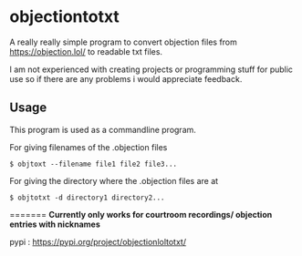 # objectiontotxt
A really really simple program to convert objection files from https://objection.lol/ to readable txt files.

I am not experienced with creating projects or programming stuff for public use so if there are any problems i would appreciate feedback.

## Usage

This program is used as a commandline program.

For giving filenames of the .objection files
```
$ objtoxt --filename file1 file2 file3...
```

For giving the directory where the .objection files are at
```
$ objtotxt -d directory1 directory2...
```
=======
**Currently only works for courtroom recordings/ objection entries with nicknames**

pypi : https://pypi.org/project/objectionloltotxt/
